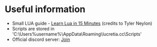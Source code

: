 # Useful information

* Small LUA guide - [Learn Lua in 15 Minutes](http://tylerneylon.com/a/learn-lua/) (credits to Tyler Neylon)
* Scripts are stored in 'C:\Users\%username%\AppData\Roaming\lucretia.cc\Scripts'
* Official discord server: [Join](https://discord.gg/57Aeuq4vK8)
